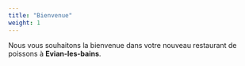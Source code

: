 ```yaml
---
title: "Bienvenue"
weight: 1
---
```


Nous vous souhaitons la bienvenue dans votre nouveau restaurant de poissons à **Evian-les-bains**.